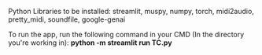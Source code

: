 Python Libraries to be installed:
streamlit, muspy, numpy, torch, midi2audio, pretty_midi, soundfile, google-genai


To run the app, run the following command in your CMD (In the directory you're working in):
**python -m streamlit run TC.py**

